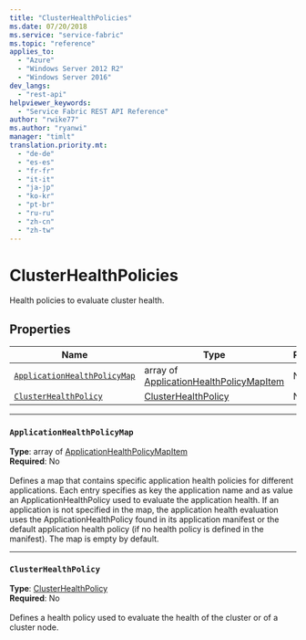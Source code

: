 ```yaml
---
title: "ClusterHealthPolicies"
ms.date: 07/20/2018
ms.service: "service-fabric"
ms.topic: "reference"
applies_to: 
  - "Azure"
  - "Windows Server 2012 R2"
  - "Windows Server 2016"
dev_langs: 
  - "rest-api"
helpviewer_keywords: 
  - "Service Fabric REST API Reference"
author: "rwike77"
ms.author: "ryanwi"
manager: "timlt"
translation.priority.mt: 
  - "de-de"
  - "es-es"
  - "fr-fr"
  - "it-it"
  - "ja-jp"
  - "ko-kr"
  - "pt-br"
  - "ru-ru"
  - "zh-cn"
  - "zh-tw"
---
```

# ClusterHealthPolicies

Health policies to evaluate cluster health.

## Properties
| Name | Type | Required |
| --- | --- | --- |
| [`ApplicationHealthPolicyMap`](#applicationhealthpolicymap) | array of [ApplicationHealthPolicyMapItem](sfclient-v63-model-applicationhealthpolicymapitem.md) | No |
| [`ClusterHealthPolicy`](#clusterhealthpolicy) | [ClusterHealthPolicy](sfclient-v63-model-clusterhealthpolicy.md) | No |

____
### `ApplicationHealthPolicyMap`
__Type__: array of [ApplicationHealthPolicyMapItem](sfclient-v63-model-applicationhealthpolicymapitem.md) <br/>
__Required__: No<br/>
<br/>
Defines a map that contains specific application health policies for different applications.
Each entry specifies as key the application name and as value an ApplicationHealthPolicy used to evaluate the application health.
If an application is not specified in the map, the application health evaluation uses the ApplicationHealthPolicy found in its application manifest or the default application health policy (if no health policy is defined in the manifest).
The map is empty by default.


____
### `ClusterHealthPolicy`
__Type__: [ClusterHealthPolicy](sfclient-v63-model-clusterhealthpolicy.md) <br/>
__Required__: No<br/>
<br/>
Defines a health policy used to evaluate the health of the cluster or of a cluster node.

